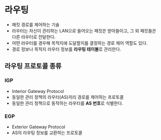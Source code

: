 # 라우팅
- 패킷 경로를 제어하는 기술
- 라우터는 자신이 관리하는 LAN으로 들어오는 패킷은 받아들이고, 그 외 패킷들은 다른 라우터로 전달한다.
- 어떤 라우터를 경우해 목적지에 도달할지를 결정하는 경로 제어 역할도 있다.
- 경로 정보나 목적지 라우터 정보를 **라우팅 테이블**로 관리한다.

## 라우팅 프로토콜 종류
### IGP
- Interior Gateway Protocol
- 동일한 관리 정책의 라우터(AS)끼리 경로를 제어하는 프로토콜
- 동일한 관리 정책으로 동작하는 라우터를 **AS 번호**로 식별한다.

### EGP
- Exterior Gateway Protocol
- AS의 라우팅 정보를 교환하는 프로토콜